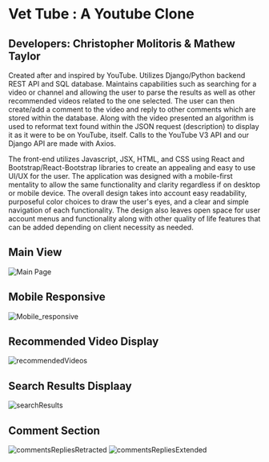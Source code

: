 # Vet Tube : A Youtube Clone

## Developers: Christopher Molitoris & Mathew Taylor


   Created after and inspired by YouTube. Utilizes Django/Python backend REST API and SQL database. Maintains capabilities such as searching for a video or channel and allowing the user to parse the results as well as other recommended videos related to the one selected. The user can then create/add a comment to the video and reply to other comments which are stored within the database. Along with the video presented an algorithm is used to reformat text found within the JSON request (description) to display it as it were to be on YouTube, itself. Calls to the YouTube V3 API and our Django API are made with Axios.

   The front-end utilizes Javascript, JSX, HTML, and CSS using React and Bootstrap/React-Bootstrap libraries to create an appealing and easy to use UI/UX for the user. The application was designed with a mobile-first mentality to allow the same functionality and clarity regardless if on desktop or mobile device. The overall design takes into account easy readability, purposeful color choices to draw the user's eyes, and a clear and simple navigation of each functionality. The design also leaves open space for user account menus and functionality along with other quality of life features that can be added depending on client necessity as needed.

## Main View
![Main Page](https://user-images.githubusercontent.com/89653410/142437352-73c020aa-e76a-4984-8396-40bc61ac8506.png)

## Mobile Responsive
![Mobile_responsive](https://user-images.githubusercontent.com/89653410/142439345-7b7671ee-aa35-4b2e-8d61-d09da03b3a4f.png)

## Recommended Video Display
![recommendedVideos](https://user-images.githubusercontent.com/89653410/142438837-193e7c00-4225-42ea-b385-1282559c573b.png)

## Search Results Displaay
![searchResults](https://user-images.githubusercontent.com/89653410/142438848-09d3cb85-59bf-4b25-888f-d3ee372175e6.png)

## Comment Section
![commentsRepliesRetracted](https://user-images.githubusercontent.com/89653410/142438860-2fd05749-1370-4892-8199-ea8b844aabdc.png)
![commentsRepliesExtended](https://user-images.githubusercontent.com/89653410/142438866-f4bbde9f-45f4-4315-886a-87861bb2e507.png)
